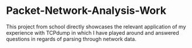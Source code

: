 # Packet-Network-Analysis-Work
This project from school directly showcases the relevant application of my experience with TCPdump in which I have played around and answered questions in regards of parsing through network data.

